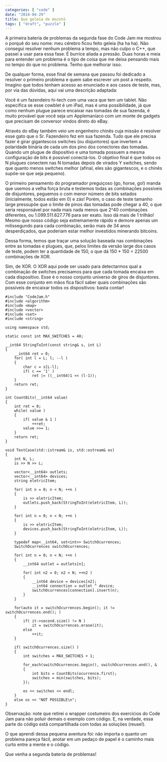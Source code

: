 ```yaml
---
categories: [ "code" ]
date: "2014-04-29"
title: Que geleia de mocotó
tags: [ "draft", "puzzle" ]
---
```

A primeira bateria de problemas da segunda fase do Code Jam me mostrou o porquê do seu nome: meu cérebro ficou feito geleia (ha ha ha). Não consegui resolver nenhum problema a tempo, mas não culpo o C++, que passei a usar para essa fase. É burrice aliada a pressão. Duas horas e meia para entender um problema é o tipo de coisa que me deixa pensando mais no tempo do que no problema. Tenho que melhorar isso.

De qualquer forma, esse final de semana que passou foi dedicado a resolver o primeiro problema e quem sabe escrever um post a respeito. Imagino que todos tenham acesso ao enunciado e aos casos de teste, mas, por via das dúvidas, aqui vai uma descrição adaptada:

Você é um fazendeiro hi-tech com uma vaca que tem um tablet. Não especifica se esse cowblet é um iPad, mas é uma possibilidade, já que como nenhum plugue parece encaixar nas tomadas de sua fazenda, é muito provável que você seja um Applemaníaco com um monte de gadgets que precisam de conversor vindos direto do eBay.

Através do eBay também veio um engenheiro chinês cuja missão é resolver esse gato que o Sr. Fazendeiro fez em sua fazenda. Tudo que ele precisa fazer é girar gigantescos switches (ou disjuntores) que invertem a polaridade binária de cada um dos pino dos conectores das tomadas. Quando um plugue de dispositivo e uma tomada possuem a mesma configuração de bits é possível conectá-los. O objetivo final é que todos os N plugues conectem nas N tomadas depois de virados Y switches, sendo que quanto menos switches melhor (afinal, eles são gigantescos, e o chinês supõe-se que seja pequeno).

O primeiro pensamento do programador preguiçoso (go, horse, go!) manda que usemos a velha força bruta e testemos todas as combinações possíveis de disjuntores, peguemos o com menor número de bits setados (inicialmente, todos estão em 0) e zás! Porém, o caso de teste tamanho large pressupõe que o limite de pinos das tomadas pode chegar a 40, o que seria responsável por nada mais nada menos que 2^40 combinações diferentes, ou 1.099.511.627.776 para ser exato. Isso dá mais de 1 trilhão! Mesmo que nosso código seja extremamente rápido e demore apenas um milissegundo para cada combinação, serão mais de 34 anos desperdiçados, que poderiam estar melhor investidos minerando bitcoins.

Dessa forma, temos que traçar uma solução baseada nas combinações entre as tomadas e plugues, que, pelos limites da versão large dos casos de teste, podem ter a quantidade de 150, o que dá 150 * 150 = 22500 combinações de XOR.

Sim, de XOR. O XOR aqui pode ser usado para detectarmos qual a combinação de switches precisamos para que cada tomada encaixa em cada dispositivo. Esse é o nosso conjunto universo de giros de disjuntores. Com esse conjunto em mãos fica fácil saber quais combinações são possíveis de encaixar todos os dispositivos: basta contar!

    #include "CodeJam.h"
    #include <algorithm>
    #include <map>
    #include <vector>
    #include <set>
    #include <string>
    
    using namespace std;
    
    static const int MAX_SWITCHES = 40;
    
    __int64 StringToInt(const string& s, int L)
    {
    	__int64 ret = 0;
    	for( int l = L; l; --l )
    	{
    		char c = s[L-l];
    		if( c == '1' )
    			ret |= ((__int64)1 << (l-1));
    	}
    	return ret;
    }
    
    int CountBits(__int64 value)
    {
    	int ret = 0;
    	while( value )
    	{
    		if( value & 1 )
    			++ret;
    		value >>= 1;
    	}
    	return ret;
    }
    
    void TestCase(std::istream& is, std::ostream& os)
    {
    	int N, L;
    	is >> N >> L;
    
    	vector<__int64> outlets;
    	vector<__int64> devices;
    	string eletricItem;
    
    	for( int n = 0; n < N; ++n )
    	{
    		is >> eletricItem;
    		outlets.push_back(StringToInt(eletricItem, L));
    	}
    
    	for( int n = 0; n < N; ++n )
    	{
    		is >> eletricItem;
    		devices.push_back(StringToInt(eletricItem, L));
    	}
    
    	typedef map<__int64, set<int>> SwitchOcurrences;
    	SwitchOcurrences switchOcurrences;
    	
    	for( int n = 0; n < N; ++n )
    	{
    		__int64 outlet = outlets[n];
    
    		for( int n2 = 0; n2 < N; ++n2 )
    		{
    			__int64 device = devices[n2];
    			__int64 connection = outlet ^ device;
    			switchOcurrences[connection].insert(n);
    		}
    	}
    
    	for(auto it = switchOcurrences.begin(); it != switchOcurrences.end(); )
    	{
    		if( it->second.size() != N )
    			it = switchOcurrences.erase(it);
    		else
    			++it;
    	}
    
    	if( switchOcurrences.size() )
    	{
    		int switches = MAX_SWITCHES + 1;
    
    		for_each(switchOcurrences.begin(), switchOcurrences.end(), &
    		{
    			int bits = CountBits(ocurrence.first);
    			switches = min(switches, bits);
    		});
    
    		os << switches << endl;
    	}
    	else os << "NOT POSSIBLE\n";
    }
    

Observação: note que retirei o wrapper costumeiro dos exercícios do Code Jam para não poluir demais o exemplo com código. E, na verdade, essa parte do código está compartilhada com todas as soluções (reuse!).

O que aprendi dessa pequena aventura foi: não importa o quanto um problema pareça fácil, anotar em um pedaço de papel é o caminho mais curto entre a mente e o código.

Que venha a segunda bateria de problemas!
